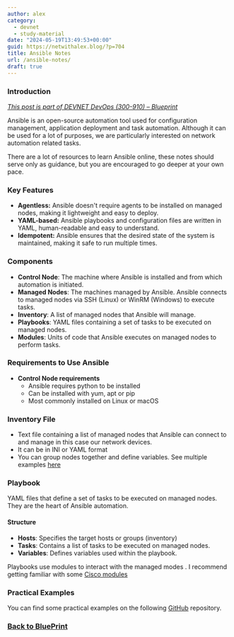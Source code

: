 ```yaml
---
author: alex
category:
  - devnet
  - study-material
date: "2024-05-19T13:49:53+00:00"
guid: https://netwithalex.blog/?p=704
title: Ansible Notes
url: /ansible-notes/
draft: true
---
```

### Introduction

[_This post is part of DEVNET DevOps (300-910) – Blueprint_](/study-devops-blueprint/)

Ansible is an open-source automation tool used for configuration management, application deployment and task automation. Although it can be used for a lot of purposes, we are particularly interested on network automation related tasks.

There are a lot of resources to learn Ansible online, these notes should serve only as guidance, but you are encouraged to go deeper at your own pace.

### Key Features

- **Agentless:** Ansible doesn't require agents to be installed on managed nodes, making it lightweight and easy to deploy.
- **YAML-based:** Ansible playbooks and configuration files are written in YAML, human-readable and easy to understand.
- **Idempotent:** Ansible ensures that the desired state of the system is maintained, making it safe to run multiple times.

### Components

- **Control Node**: The machine where Ansible is installed and from which automation is initiated.
- **Managed Nodes**: The machines managed by Ansible. Ansible connects to managed nodes via SSH (Linux) or WinRM (Windows) to execute tasks.
- **Inventory**: A list of managed nodes that Ansible will manage.
- **Playbooks**: YAML files containing a set of tasks to be executed on managed nodes.
- **Modules**: Units of code that Ansible executes on managed nodes to perform tasks.

### Requirements to Use Ansible

- **Control Node requirements**
  - Ansible requires python to be installed
  - Can be installed with yum, apt or pip
  - Most commonly installed on Linux or macOS

### Inventory File

- Text file containing a list of managed nodes that Ansible can connect to and manage in this case our network devices.
- It can be in INI or YAML format
- You can group nodes together and define variables. See multiple examples [here](https://docs.ansible.com/ansible/latest/inventory_guide/intro_inventory.html)

### Playbook

YAML files that define a set of tasks to be executed on managed nodes. They are the heart of Ansible automation.

#### Structure

- **Hosts**: Specifies the target hosts or groups (inventory)
- **Tasks**: Contains a list of tasks to be executed on managed nodes.
- **Variables**: Defines variables used within the playbook.

Playbooks use modules to interact with the managed modes . I recommend getting familiar with some [Cisco modules](https://docs.ansible.com/ansible/latest/collections/cisco/index.html)

### Practical Examples

You can find some practical examples on the following [GitHub](https://github.com/aruiz-p/NetWithAlex-Ansible/tree/main) repository.

### [Back to BluePrint](/study-devops-blueprint/)

